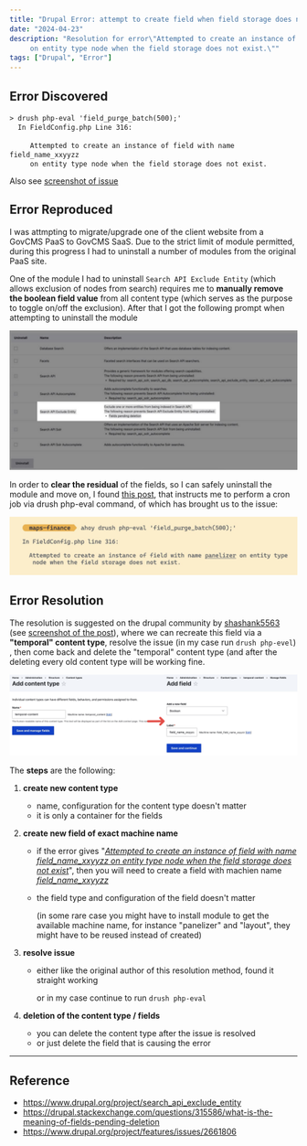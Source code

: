 ```yaml
---
title: "Drupal Error: attempt to create field when field storage does not exist"
date: "2024-04-23"
description: "Resolution for error\"Attempted to create an instance of field with name field_name_xxyyzz
     on entity type node when the field storage does not exist.\""
tags: ["Drupal", "Error"]
---
```




## Error Discovered

```
> drush php-eval 'field_purge_batch(500);'
  In FieldConfig.php Line 316:

     Attempted to create an instance of field with name field_name_xxyyzz
     on entity type node when the field storage does not exist.

```

Also see [screenshot of issue](image-20240424084236614.png)







## Error Reproduced

I was attmpting to migrate/upgrade one of the client website from a GovCMS PaaS to GovCMS SaaS. Due to the strict limit of module permitted, during this progress I had to uninstall a number of modules from the original PaaS site.

One of the module I had to uninstall `Search API Exclude Entity` (which allows exclusion of nodes from search) requires me to **manually remove the boolean field value** from all content type (which serves as the purpose to toggle on/off the exclusion). After that I got the following prompt when attempting to uninstall the module

![2024-04-24T084119](2024-04-24T084119.jpg)

In order to **clear the residual** of the fields, so I can safely uninstall the module and move on, I found [this post](https://drupal.stackexchange.com/questions/315586/what-is-the-meaning-of-fields-pending-deletion), that instructs me to perform a cron job via drush php-eval command, of which has brought us to the issue:

![2024-04-24T084711](2024-04-24T084711.png)







## Error Resolution

The resolution is suggested on the drupal community by [shashank5563](https://www.drupal.org/project/features/issues/2661806#comment-13476949) (see [screenshot of the post](2024-04-24T085229.jpg)), where we can recreate this field via a **"temporal" content type**, resolve the issue (in my case run  `drush php-evel`) , then come back and delete the "temporal" content type (and after the deleting every old content type will be working fine.

![2024-04-24T090913](2024-04-24T090913.png)

The **steps** are the following:

1.   **create new content type**

     -   name, configuration for the content type doesn't matter
     -   it is only a container for the fields

2.   **create new field of exact machine name**

     -   if the error gives "<u>*Attempted to create an instance of field with name field_name_xxyyzz on entity type node when the field storage does not exist*</u>", then you will need to create a field with machien name *<u>field_name_xxyyzz</u>*

     -   the field type and configuration of the field doesn't matter

         (in some rare case you might have to install module to get the available machine name, for instance "panelizer" and "layout", they might have to be reused instead of created)

3.   **resolve issue**

     -   either like the original author of this resolution method, found it straight working

         or in my case continue to run  `drush php-eval`

4.   **deletion of the content type / fields**
     -   you can delete the content type after the issue is resolved
     -   or just delete the field that is causing the error



----------------------------
## Reference
- https://www.drupal.org/project/search_api_exclude_entity
- https://drupal.stackexchange.com/questions/315586/what-is-the-meaning-of-fields-pending-deletion
- https://www.drupal.org/project/features/issues/2661806